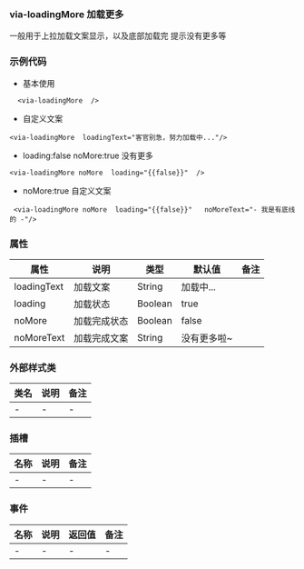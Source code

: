 ### via-loadingMore  加载更多
  一般用于上拉加载文案显示，以及底部加载完 提示没有更多等


### 示例代码
* 基本使用
```
  <via-loadingMore  />
```
* 自定义文案
```
<via-loadingMore  loadingText="客官别急，努力加载中..."/>
```
* loading:false noMore:true 没有更多
```
<via-loadingMore noMore  loading="{{false}}"  />
```
* noMore:true  自定义文案
```
 <via-loadingMore noMore  loading="{{false}}"   noMoreText="- 我是有底线的 -"/>
```


### 属性
| 属性 | 说明 | 类型 | 默认值 | 备注 |
| --- | --- | --- | --- | --- |
| loadingText | 加载文案| String | 加载中... |  |
| loading | 加载状态 | Boolean | true | |
| noMore | 加载完成状态 | Boolean| false | |
| noMoreText | 加载完成文案 | String | 没有更多啦~| | |



### 外部样式类
| 类名 | 说明 | 备注 | 
| --- | --- | --- |
|  - | -  | -  |



### 插槽
| 名称 | 说明 | 备注 |
| --- | --- | --- |
| -  | -  | -  |
 


### 事件
| 名称 | 说明 | 返回值 | 备注 |
| --- | --- | --- | --- |
| - | - | - | -  |



